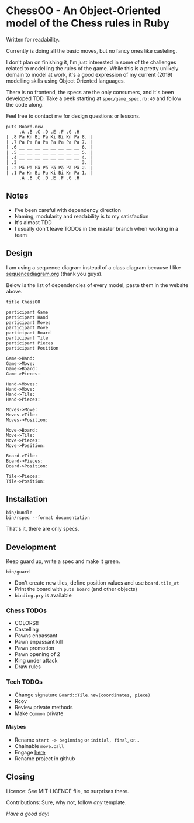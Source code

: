 # ChessOO - An Object-Oriented model of the Chess rules in Ruby

Written for readability.

Currently is doing all the basic moves, but no fancy ones like casteling.

I don't plan on finishing it, I'm just interested in some of the challenges
related to modelling the rules of the game.
While this is a pretty unlikely domain to model at work,
it's a good expression of my current (2019) modelling skills using
Object Oriented languages.

There is no frontend, the specs are the only consumers, and it's been developed TDD.
Take a peek starting at `spec/game_spec.rb:40` and follow the code along.

Feel free to contact me for design questions or lessons.

```
puts Board.new
     .A .B .C .D .E .F .G .H
| .8 Pa Kn Bi Pa Ki Bi Kn Pa 8. |
| .7 Pa Pa Pa Pa Pa Pa Pa Pa 7. |
| .6 __ __ __ __ __ __ __ __ 6. |
| .5 __ __ __ __ __ __ __ __ 5. |
| .4 __ __ __ __ __ __ __ __ 4. |
| .3 __ __ __ __ __ __ __ __ 3. |
| .2 Pa Pa Pa Pa Pa Pa Pa Pa 2. |
| .1 Pa Kn Bi Pa Ki Bi Kn Pa 1. |
     .A .B .C .D .E .F .G .H
```


## Notes

* I've been careful with dependency direction
* Naming, modularity and readability is to my satisfaction
* It's almost TDD
* I usually don't leave TODOs in the master branch when working in a team

## Design

I am using a sequence diagram instead of a class diagram
because I like [sequencediagram.org](https://sequencediagram.org/)
(thank you guys).

Below is the list of dependencies of every model, paste them in the website above.

```
title ChessOO

participant Game
participant Hand
participant Moves
participant Move
participant Board
participant Tile
participant Pieces
participant Position

Game->Hand:
Game->Move:
Game->Board:
Game->Pieces:

Hand->Moves:
Hand->Move:
Hand->Tile:
Hand->Pieces:

Moves->Move:
Moves->Tile:
Moves->Position:

Move->Board:
Move->Tile:
Move->Pieces:
Move->Position:

Board->Tile:
Board->Pieces:
Board->Position:

Tile->Pieces:
Tile->Position:
```


## Installation

```
bin/bundle
bin/rspec --format documentation
```

That's it, there are only specs.


## Development

Keep guard up, write a spec and make it green.

```
bin/guard
```

* Don't create new tiles, define position values and use `board.tile_at`
* Print the board with `puts board` (and other objects)
* `binding.pry` is available

### Chess TODOs

* COLORS!!
* Castelling
* Pawns enpassant
* Pawn enpassant kill
* Pawn promotion
* Pawn opening of 2
* King under attack
* Draw rules

### Tech TODOs

* Change signature `Board::Tile.new(coordinates, piece)`
* Rcov
* Review private methods
* Make `Common` private

#### Maybes

* Rename `start -> beginning` or `initial, final`, or...
* Chainable `move.call`
* Engage [here](https://codereview.stackexchange.com/questions/116994/object-oriented-chess-game-in-ruby)
* Rename project in github

## Closing

Licence: See MIT-LICENCE file, no surprises there.

Contributions: Sure, why not, follow _any_ template.

_Have a good day!_
